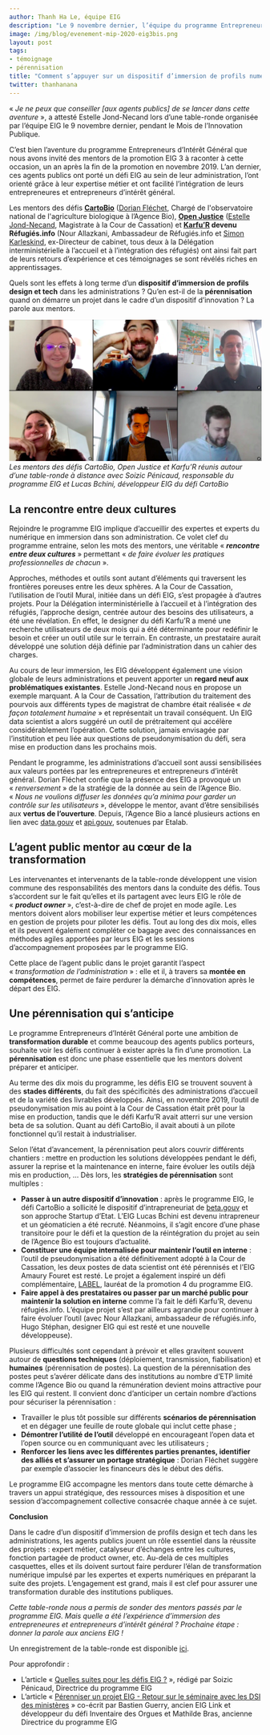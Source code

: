 ```yaml
---
author: Thanh Ha Le, équipe EIG
description: "Le 9 novembre dernier, l’équipe du programme Entrepreneurs d’Intérêt Général a organisé une table-ronde pendant laquelle plusieurs agents publics porteurs de défis EIG 3 ont été invités à raconter leur expérience, un an après la fin de la promotion en novembre 2019. Quels sont les enjeux de l’immersion de profils design et tech dans les administrations ? Quels en sont les bénéfices durables ? Qu’en est-il de la pérennisation des projets développés dans ce cadre ? Vous trouverez dans cet article les principaux apprentissages tirés de leurs témoignages."
image: /img/blog/evenement-mip-2020-eig3bis.png
layout: post
tags:
- témoignage
- pérennisation
title: "Comment s’appuyer sur un dispositif d’immersion de profils numériques pour transformer son administration de façon pérenne ? La parole aux mentors de la promotion EIG 3"
twitter: thanhanana
---
```


« _Je ne peux que conseiller [aux agents publics] de se lancer dans cette aventure_ », a attesté Estelle Jond-Necand lors d’une table-ronde organisée par l’équipe EIG le 9 novembre dernier, pendant le Mois de l’Innovation Publique.

C’est bien l’aventure du programme Entrepreneurs d’Intérêt Général que nous avons invité des mentors de la promotion EIG 3 à raconter à cette occasion, un an après la fin de la promotion en novembre 2019. L’an dernier, ces agents publics ont porté un défi EIG au sein de leur administration, l’ont orienté grâce à leur expertise métier et ont facilité l’intégration de leurs entrepreneures et entrepreneurs d’intérêt général.

Les mentors des défis **[CartoBio](https://entrepreneur-interet-general.etalab.gouv.fr/defis/2019/cartobio.html)** ([Dorian Fléchet](https://entrepreneur-interet-general.etalab.gouv.fr/communaute/2019/dorian-flechet.html), Chargé de l'observatoire national de l'agriculture biologique à l’Agence Bio), **[Open Justice](https://entrepreneur-interet-general.etalab.gouv.fr/defis/2019/openjustice.html)** ([Estelle Jond-Necand](https://entrepreneur-interet-general.etalab.gouv.fr/communaute/2020/estelle-jond-necand.html), Magistrate à la Cour de Cassation) et **[Karfu’R](https://entrepreneur-interet-general.etalab.gouv.fr/defis/2019/karfur.html) devenu Réfugiés.info** (Nour Allazkani, Ambassadeur de Réfugiés.info et [Simon Karleskind](https://entrepreneur-interet-general.etalab.gouv.fr/communaute/2019/simon-karleskind.html), ex-Directeur de cabinet, tous deux à la Délégation interministérielle à l’accueil et à l’intégration des réfugiés) ont ainsi fait part de leurs retours d’expérience et ces témoignages se sont révélés riches en apprentissages.

Quels sont les effets à long terme d’un **dispositif d’immersion de profils design et tech** dans les administrations ? Qu’en est-il de la **pérennisation** quand on démarre un projet dans le cadre d’un dispositif d’innovation ? La parole aux mentors.

![Deux femmes et quatre hommes sont en visioconférence. Tous sourient.](/img/blog/evenement-mip-2020-eig3.png)
_Les mentors des défis CartoBio, Open Justice et Karfu’R réunis autour d’une table-ronde à distance avec Soizic Pénicaud, responsable du programme EIG et Lucas Bchini, développeur EIG du défi CartoBio_

## **La rencontre entre deux cultures**

Rejoindre le programme EIG implique d’accueillir des expertes et experts du numérique en immersion dans son administration. Ce volet clef du programme entraine, selon les mots des mentors, une véritable « **_rencontre entre deux cultures_** » permettant « _de faire évoluer les pratiques professionnelles de chacun_ ».

Approches, méthodes et outils sont autant d’éléments qui traversent les frontières poreuses entre les deux sphères. A la Cour de Cassation, l’utilisation de l’outil Mural, initiée dans un défi EIG, s’est propagée à d’autres projets. Pour la Délégation interministérielle à l’accueil et à l’intégration des réfugiés, l’approche design, centrée autour des besoins des utilisateurs, a été une révélation. En effet, le designer du défi Karfu’R a mené une recherche utilisateurs de deux mois qui a été déterminante pour redéfinir le besoin et créer un outil utile sur le terrain. En contraste, un prestataire aurait développé une solution déjà définie par l’administration dans un cahier des charges.

Au cours de leur immersion, les EIG développent également une vision globale de leurs administrations et peuvent apporter un **regard neuf aux problématiques existantes**. Estelle Jond-Necand nous en propose un exemple marquant. A la Cour de Cassation, l’attribution du traitement des pourvois aux différents types de magistrat de chambre était réalisée « _de façon totalement humaine_ » et représentait un travail conséquent. Un EIG data scientist a alors suggéré un outil de prétraitement qui accélère considérablement l’opération. Cette solution, jamais envisagée par l’institution et peu liée aux questions de pseudonymisation du défi, sera mise en production dans les prochains mois.

Pendant le programme, les administrations d’accueil sont aussi sensibilisées aux valeurs portées par les entrepreneures et entrepreneurs d’intérêt général. Dorian Fléchet confie que la présence des EIG a provoqué un « _renversement_ » de la stratégie de la donnée au sein de l’Agence Bio. « _Nous ne voulions diffuser les données qu’a minima pour garder un contrôle sur les utilisateurs_ », développe le mentor, avant d’être sensibilisés aux **vertus de l’ouverture**. Depuis, l’Agence Bio a lancé plusieurs actions en lien avec [data.gouv](https://www.data.gouv.fr/fr/) et [api.gouv](https://api.gouv.fr/), soutenues par Etalab.

## **L’agent public mentor au cœur de la transformation**

Les intervenantes et intervenants de la table-ronde développent une vision commune des responsabilités des mentors dans la conduite des défis. Tous s’accordent sur le fait qu’elles et ils partagent avec leurs EIG le rôle de « **_product owner_** », c’est-à-dire de chef de projet en mode agile. Les mentors doivent alors mobiliser leur expertise métier et leurs compétences en gestion de projets pour piloter les défis. Tout au long des dix mois, elles et ils peuvent également compléter ce bagage avec des connaissances en méthodes agiles apportées par leurs EIG et les sessions d’accompagnement proposées par le programme EIG.

Cette place de l’agent public dans le projet garantit l’aspect « _transformation de l’administration_ » : elle et il, à travers sa **montée en compétences**, permet de faire perdurer la démarche d’innovation après le départ des EIG.

## **Une pérennisation qui s’anticipe**

Le programme Entrepreneurs d’Intérêt Général porte une ambition de **transformation durable** et comme beaucoup des agents publics porteurs, souhaite voir les défis continuer à exister après la fin d’une promotion. La **pérennisation** est donc une phase essentielle que les mentors doivent préparer et anticiper.  

Au terme des dix mois du programme, les défis EIG se trouvent souvent à des **stades différents**, du fait des spécificités des administrations d’accueil et de la variété des livrables développés. Ainsi, en novembre 2019, l’outil de pseudonymisation mis au point à la Cour de Cassation était prêt pour la mise en production, tandis que le défi Karfu’R avait atterri sur une version beta de sa solution. Quant au défi CartoBio, il avait abouti à un pilote fonctionnel qu’il restait à industrialiser.

Selon l’état d’avancement, la pérennisation peut alors couvrir différents chantiers : mettre en production les solutions développées pendant le défi, assurer la reprise et la maintenance en interne, faire évoluer les outils déjà mis en production, … Dès lors, les **stratégies de pérennisation** sont multiples :
- **Passer à un autre dispositif d’innovation** : après le programme EIG, le défi CartoBio a sollicité le dispositif d’intrapreneuriat de [beta.gouv](https://beta.gouv.fr/) et son approche Startup d’Etat. L’EIG Lucas Bchini est devenu intrapreneur et un géomaticien a été recruté. Néanmoins, il s’agit encore d’une phase transitoire pour le défi et la question de la réintégration du projet au sein de l’Agence Bio est toujours d’actualité.
- **Constituer une équipe internalisée pour maintenir l’outil en interne** : l’outil de pseudonymisation a été définitivement adopté à la Cour de Cassation, les deux postes de data scientist ont été pérennisés et l’EIG Amaury Fouret est resté. Le projet a également inspiré un défi complémentaire, [LABEL](https://entrepreneur-interet-general.etalab.gouv.fr/defis/2020/label.html), lauréat de la promotion 4 du programme EIG.
- **Faire appel à des prestataires ou passer par un marché public pour maintenir la solution en interne** comme l’a fait le défi Karfu’R, devenu réfugiés.info. L’équipe projet s’est par ailleurs agrandie pour continuer à faire évoluer l’outil (avec Nour Allazkani, ambassadeur de réfugiés.info, Hugo Stéphan, designer EIG qui est resté et une nouvelle développeuse).

Plusieurs difficultés sont cependant à prévoir et elles gravitent souvent autour de **questions techniques** (déploiement, transmission, fiabilisation) et **humaines** (pérennisation de postes). La question de la pérennisation des postes peut s’avérer délicate dans des institutions au nombre d’ETP limité comme l’Agence Bio ou quand la rémunération devient moins attractive pour les EIG qui restent. Il convient donc d’anticiper un certain nombre d’actions pour sécuriser la pérennisation :
- Travailler le plus tôt possible sur différents **scénarios de pérennisation** et en dégager une feuille de route globale qui inclut cette phase ;
- **Démontrer l’utilité de l’outil** développé en encourageant l’open data et l’open source ou en communiquant avec les utilisateurs ;
- **Renforcer les liens avec les différentes parties prenantes, identifier des alliés et s’assurer un portage stratégique** : Dorian Fléchet suggère par exemple d’associer les financeurs dès le début des défis.

Le programme EIG accompagne les mentors dans toute cette démarche à travers un appui stratégique, des ressources mises à disposition et une session d’accompagnement collective consacrée chaque année à ce sujet.

**Conclusion**

Dans le cadre d’un dispositif d’immersion de profils design et tech dans les administrations, les agents publics jouent un rôle essentiel dans la réussite des projets : expert métier, catalyseur d’échanges entre les cultures, fonction partagée de product owner, etc. Au-delà de ces multiples casquettes, elles et ils doivent surtout faire perdurer l’élan de transformation numérique impulsé par les expertes et experts numériques en préparant la suite des projets. L’engagement est grand, mais il est clef pour assurer une transformation durable des institutions publiques.

_Cette table-ronde nous a permis de sonder des mentors passés par le programme EIG. Mais quelle a été l’expérience d’immersion des entrepreneures et entrepreneurs d’intérêt général ? Prochaine étape : donner la parole aux anciens EIG !_

Un enregistrement de la table-ronde est disponible [ici](https://www.dailymotion.com/video/x7xtj58).  

Pour approfondir :
- L’article « [Quelles suites pour les défis EIG ?](https://entrepreneur-interet-general.etalab.gouv.fr/blog/2019/05/20/session-perennisation-defis-eig-3.html) », rédigé par Soizic Pénicaud, Directrice du programme EIG 
- L’article « [Pérenniser un projet EIG - Retour sur le séminaire avec les DSI des ministères](https://entrepreneur-interet-general.etalab.gouv.fr/blog/2018/05/24/atelier-construction-plan-actions-avec-les-dsi.html) » co-écrit par Bastien Guerry, ancien EIG Link et développeur du défi Inventaire des Orgues et Mathilde Bras, ancienne Directrice du programme EIG

